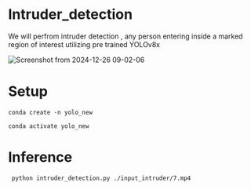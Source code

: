 # Intruder_detection
We will perfrom intruder detection , any person entering inside a marked region of interest utilizing pre trained YOLOv8x


![Screenshot from 2024-12-26 09-02-06](https://github.com/user-attachments/assets/cc7b6b20-ee7b-4ec5-8592-d2cc6a190730)

# Setup

```
conda create -n yolo_new
```

```
conda activate yolo_new
```
# Inference 
```
 python intruder_detection.py ./input_intruder/7.mp4
```
